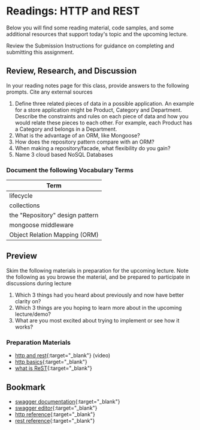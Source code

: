 # Readings: HTTP and REST

Below you will find some reading material, code samples, and some additional resources that support today's topic and the upcoming lecture.

Review the Submission Instructions for guidance on completing and submitting this assignment.

## Review, Research, and Discussion

In your reading notes page for this class, provide answers to the following prompts. Cite any external sources

1. Define three related pieces of data in a possible application. An example for a store application might be Product, Category and Department. Describe the constraints and rules on each piece of data and how you would relate these pieces to each other. For example, each Product has a Category and belongs in a Department.
1. What is the advantage of an ORM, like Mongoose?
1. How does the repository pattern compare with an ORM?
1. When making a repository/facade, what flexibility do you gain?
1. Name 3 cloud based NoSQL Databases

### Document the following Vocabulary Terms

| Term                            |
| ------------------------------- |
| lifecycle                       |
| collections                     |
| the "Repository" design pattern |
| mongoose middleware             |
| Object Relation Mapping (ORM)   |

## Preview

Skim the following materials in preparation for the upcoming lecture. Note the following as you browse the material, and be prepared to participate in discussions during lecture

1. Which 3 things had you heard about previously and now have better clarity on?
1. Which 3 things are you hoping to learn more about in the upcoming lecture/demo?
1. What are you most excited about trying to implement or see how it works?

### Preparation Materials

- [http and rest](https://www.youtube.com/watch?v=Q-BpqyOT3a8){:target="_blank"} (video)
- [http basics](https://code.tutsplus.com/tutorials/http-the-protocol-every-web-developer-must-know-part-1--net-31177){:target="_blank"}
- [what is ReST](https://restfulapi.net/){:target="_blank"}

## Bookmark

- [swagger documentation](https://swagger.io/docs/){:target="_blank"}
- [swagger editor](https://editor.swagger.io){:target="_blank"}
- [http reference](https://code-maze.com/the-http-reference/){:target="_blank"}
- [rest reference](https://www.restapitutorial.com/lessons/httpmethods.html){:target="_blank"}
